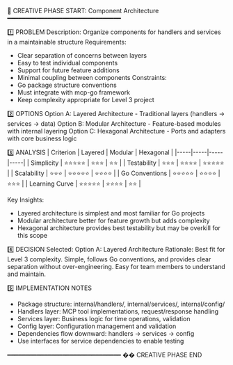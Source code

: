 📌 CREATIVE PHASE START: Component Architecture
━━━━━━━━━━━━━━━━━━━━━━━━━━━━━━━

1️⃣ PROBLEM
   Description: Organize components for handlers and services in a maintainable structure
   Requirements: 
   - Clear separation of concerns between layers
   - Easy to test individual components
   - Support for future feature additions
   - Minimal coupling between components
   Constraints: 
   - Go package structure conventions
   - Must integrate with mcp-go framework
   - Keep complexity appropriate for Level 3 project

2️⃣ OPTIONS
   Option A: Layered Architecture - Traditional layers (handlers → services → data)
   Option B: Modular Architecture - Feature-based modules with internal layering
   Option C: Hexagonal Architecture - Ports and adapters with core business logic

3️⃣ ANALYSIS
   | Criterion | Layered | Modular | Hexagonal |
   |-----|-----|-----|-----|
   | Simplicity | ⭐⭐⭐⭐⭐ | ⭐⭐⭐ | ⭐⭐ |
   | Testability | ⭐⭐⭐ | ⭐⭐⭐⭐ | ⭐⭐⭐⭐⭐ |
   | Scalability | ⭐⭐⭐ | ⭐⭐⭐⭐⭐ | ⭐⭐⭐⭐ |
   | Go Conventions | ⭐⭐⭐⭐⭐ | ⭐⭐⭐⭐ | ⭐⭐⭐ |
   | Learning Curve | ⭐⭐⭐⭐⭐ | ⭐⭐⭐⭐ | ⭐⭐ |
   
   Key Insights:
   - Layered architecture is simplest and most familiar for Go projects
   - Modular architecture better for feature growth but adds complexity
   - Hexagonal architecture provides best testability but may be overkill for this scope

4️⃣ DECISION
   Selected: Option A: Layered Architecture
   Rationale: Best fit for Level 3 complexity. Simple, follows Go conventions, and provides clear separation without over-engineering. Easy for team members to understand and maintain.
   
5️⃣ IMPLEMENTATION NOTES
   - Package structure: internal/handlers/, internal/services/, internal/config/
   - Handlers layer: MCP tool implementations, request/response handling
   - Services layer: Business logic for time operations, validation
   - Config layer: Configuration management and validation
   - Dependencies flow downward: handlers → services → config
   - Use interfaces for service dependencies to enable testing

━━━━━━━━━━━━━━━━━━━━━━━━━━━━━━━
�� CREATIVE PHASE END 
